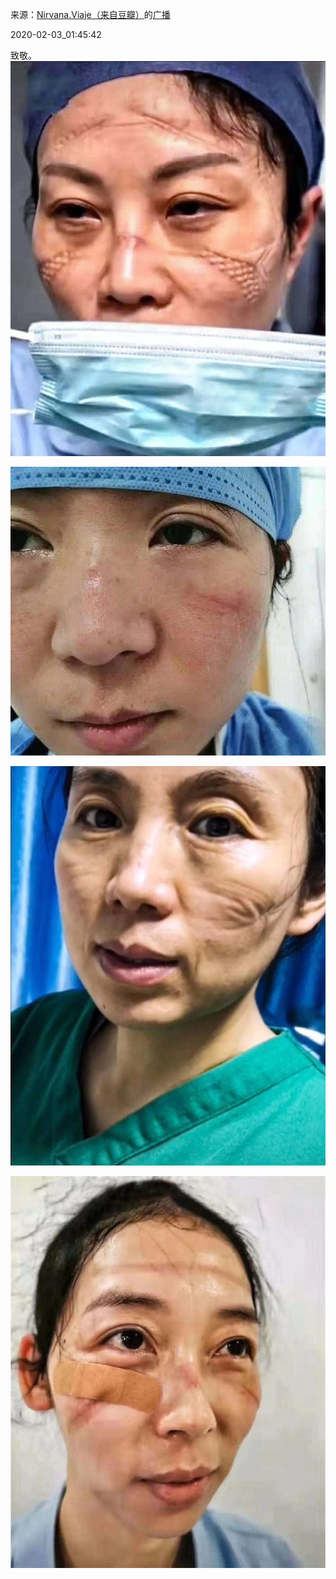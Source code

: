 来源：[Nirvana.Viaje（来自豆瓣）](https://www.douban.com/people/nirviaje/)的[广播](https://www.douban.com/people/nirviaje/status/2787624221/)


2020-02-03_01:45:42


致敬。
![](./pic/2020-02-03_01:45:42-Nirvana.Viaje的广播1.jpg)  

![](./pic/2020-02-03_01:45:42-Nirvana.Viaje的广播2.jpg)  

![](./pic/2020-02-03_01:45:42-Nirvana.Viaje的广播3.jpg)  

![](./pic/2020-02-03_01:45:42-Nirvana.Viaje的广播4.jpg)  


